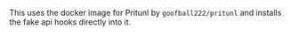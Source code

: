 This uses the docker image for Pritunl by `goofball222/pritunl` and installs the fake api hooks directly into it.
